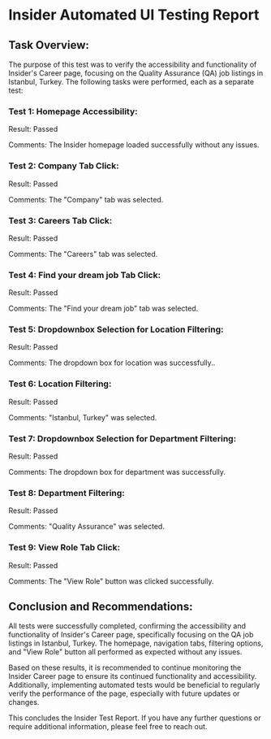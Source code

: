 # Insider Automated UI Testing Report

## Task Overview: 
The purpose of this test was to verify the accessibility and functionality of Insider's Career page, focusing on the Quality Assurance (QA) job listings in Istanbul, Turkey. The following tasks were performed, each as a separate test:

### Test 1: Homepage Accessibility:

Result: Passed

Comments: The Insider homepage loaded successfully without any issues.

### Test 2: Company Tab Click:

Result: Passed

Comments: The "Company" tab was selected.

### Test 3: Careers Tab Click:

Result: Passed

Comments: The "Careers" tab was selected.

### Test 4: Find your dream job Tab Click:

Result: Passed

Comments: The "Find your dream job" tab was selected.

### Test 5: Dropdownbox Selection for Location Filtering:

Result: Passed

Comments: The dropdown box for location was successfully..

### Test 6: Location Filtering:

Result: Passed

Comments: "Istanbul, Turkey" was selected.

### Test 7: Dropdownbox Selection for Department Filtering:

Result: Passed

Comments: The dropdown box for department was successfully.

### Test 8: Department Filtering:

Result: Passed

Comments: "Quality Assurance" was selected.

### Test 9: View Role Tab Click:

Result: Passed

Comments: The "View Role" button was clicked successfully.

## Conclusion and Recommendations:
All tests were successfully completed, confirming the accessibility and functionality of Insider's Career page, specifically focusing on the QA job listings in Istanbul, Turkey. The homepage, navigation tabs, filtering options, and "View Role" button all performed as expected without any issues.

Based on these results, it is recommended to continue monitoring the Insider Career page to ensure its continued functionality and accessibility. Additionally, implementing automated tests would be beneficial to regularly verify the performance of the page, especially with future updates or changes.

This concludes the Insider Test Report. If you have any further questions or require additional information, please feel free to reach out.
